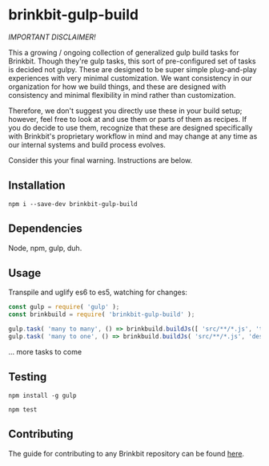 # brinkbit-gulp-build

*IMPORTANT DISCLAIMER!*

This a growing / ongoing collection of generalized gulp build tasks for Brinkbit.
Though they're gulp tasks, this sort of pre-configured set of tasks is decided not gulpy.
These are designed to be super simple plug-and-play experiences with very minimal customization.
We want consistency in our organization for how we build things,
and these are designed with consistency and minimal flexibility in mind rather than customization.

Therefore, we don't suggest you directly use these in your build setup;
however, feel free to look at and use them or parts of them as recipes.
If you do decide to use them, recognize that these are designed specifically with Brinkbit's proprietary workflow in mind
and may change at any time as our internal systems and build process evolves.

Consider this your final warning. Instructions are below.

## Installation

`npm i --save-dev brinkbit-gulp-build`

## Dependencies

Node, npm, gulp, duh.

## Usage

Transpile and uglify es6 to es5, watching for changes:

```javascript
const gulp = require( 'gulp' );
const brinkbuild = require( 'brinkbit-gulp-build' );

gulp.task( 'many to many', () => brinkbuild.buildJs([ 'src/**/*.js', 'test/**/*.js' ]));
gulp.task( 'many to one', () => brinkbuild.buildJs( 'src/**/*.js', 'dest', 'onefile.min.js' ));
```

... more tasks to come

## Testing

`npm install -g gulp`

`npm test`

## Contributing

The guide for contributing to any Brinkbit repository can be found [here](https://github.com/Brinkbit/brinkbit-style-es6#contributing).
